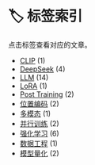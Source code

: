 # 🏷️ 标签索引

点击标签查看对应的文章。

- [CLIP](./clip.md) (1)
- [DeepSeek](./deepseek.md) (4)
- [LLM](./llm.md) (14)
- [LoRA](./lora.md) (1)
- [Post Training](./post-training.md) (2)
- [位置编码](./位置编码.md) (2)
- [多模态](./多模态.md) (1)
- [并行训练](./并行训练.md) (2)
- [强化学习](./强化学习.md) (6)
- [数据工程](./数据工程.md) (1)
- [模型量化](./模型量化.md) (2)
